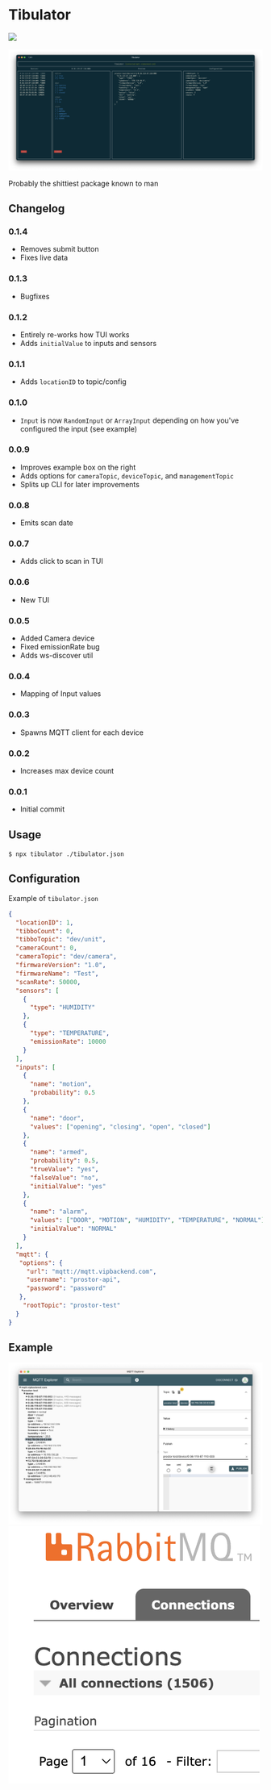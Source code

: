 # Tibulator
[![](https://img.shields.io/badge/tibulator-npm-red)](https://www.npmjs.com/package/tibulator)

![cli](img/cli.png)

Probably the shittiest package known to man


## Changelog

### 0.1.4
* Removes submit button
* Fixes live data

### 0.1.3
* Bugfixes

### 0.1.2
* Entirely re-works how TUI works
* Adds `initialValue` to inputs and sensors

### 0.1.1
* Adds `locationID` to topic/config

### 0.1.0
* `Input` is now `RandomInput` or `ArrayInput` depending on how you've configured the input (see example)

### 0.0.9
* Improves example box on the right
* Adds options for `cameraTopic`, `deviceTopic`, and `managementTopic`
* Splits up CLI for later improvements

### 0.0.8
* Emits scan date

### 0.0.7
* Adds click to scan in TUI

### 0.0.6
* New TUI

### 0.0.5
* Added Camera device
* Fixed emissionRate bug
* Adds ws-discover util

### 0.0.4
* Mapping of Input values

### 0.0.3
* Spawns MQTT client for each device

### 0.0.2
* Increases max device count

### 0.0.1
* Initial commit

## Usage
```shell
$ npx tibulator ./tibulator.json
```

## Configuration

Example of `tibulator.json`
```json
{
  "locationID": 1,
  "tibboCount": 0,
  "tibboTopic": "dev/unit",
  "cameraCount": 0,
  "cameraTopic": "dev/camera",
  "firmwareVersion": "1.0",
  "firmwareName": "Test",
  "scanRate": 50000,
  "sensors": [
    {
      "type": "HUMIDITY"
    },
    {
      "type": "TEMPERATURE",
      "emissionRate": 10000
    }
  ],
  "inputs": [
    {
      "name": "motion",
      "probability": 0.5
    },
    {
      "name": "door",
      "values": ["opening", "closing", "open", "closed"]
    },
    {
      "name": "armed",
      "probability": 0.5,
      "trueValue": "yes",
      "falseValue": "no",
      "initialValue": "yes"
    },
    {
      "name": "alarm",
      "values": ["DOOR", "MOTION", "HUMIDITY", "TEMPERATURE", "NORMAL"],
      "initialValue": "NORMAL"
    }
  ],
  "mqtt": {
   "options": {
     "url": "mqtt://mqtt.vipbackend.com",
     "username": "prostor-api",
     "password": "password"
   },
    "rootTopic": "prostor-test"
  }
}
```

## Example
![Output](img/output.png)
![RabbitMQ](img/rabbitmq.png)
